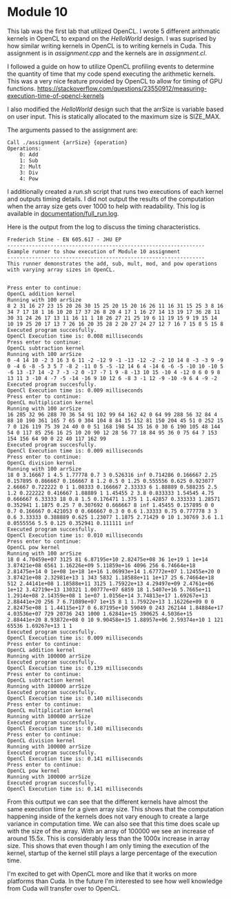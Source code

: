 # Module 10

This lab was the first lab that utilized OpenCL. I wrote 5 different arithmatic kernels in OpenCL to expand on the 
*HelloWorld* design. I was suprised by how similar writing kernels in OpenCL is to writing kernels in Cuda. This 
assignment is in *assignment.cpp* and the kernels are in *assignment.cl*.

I followed a guide on how to utilize OpenCL profiling events to determine the quantity of time that my code spend 
executing the arithmetic kernels. This was a very nice feature provided by OpenCL to allow for timing of GPU functions.
https://stackoverflow.com/questions/23550912/measuring-execution-time-of-opencl-kernels

I also modified the *HelloWorld* design such that the arrSize is variable based on user input. This is statically 
allocated to the maximum size is SIZE_MAX.

The arguments passed to the assignment are:
```
Call ./assignment {arrSize} {operation}
Operations: 
    0: Add
    1: Sub
    2: Mult
    3: Div
    4: Pow
```

I additionally created a *run.sh* script that runs two executions of each kernel and outputs timing details. 
I did not output the results of the computation when the array size gets over 1000 to help with readability. This 
log is available in [documentation/full_run.log](documentation/full_run.log).

Here is the output from the log to discuss the timing characteristics.
```
Frederich Stine - EN 605.617 - JHU EP
----------------------------------------------------------------
Example runner to show execution of Module 10 assignment
----------------------------------------------------------------
This runner demonstrates the add, sub, mult, mod, and pow operations
with varying array sizes in OpenCL.


Press enter to continue:
OpenCL addition kernel
Running with 100 arrSize
8 2 31 16 27 23 15 20 26 30 15 25 20 15 20 16 26 11 16 31 15 25 3 8 16 34 7 17 18 1 16 10 20 17 37 26 8 20 4 17 1 16 27 14 13 19 17 36 28 11 30 31 24 26 17 13 11 16 11 1 18 26 27 21 25 19 6 11 19 15 9 19 15 14 10 19 25 20 17 13 7 26 16 20 35 28 2 20 27 24 27 12 7 16 7 15 8 5 15 8 
Executed program succesfully.
OpenCl Execution time is: 0.008 milliseconds 
Press enter to continue:
OpenCL subtraction kernel
Running with 100 arrSize
0 -4 14 10 -2 3 16 3 6 11 -2 -12 9 -1 -13 -12 -2 -2 10 14 8 -3 -3 9 -9 0 -4 6 -8 -5 3 5 7 -8 2 -11 0 5 -5 -12 14 6 4 -14 6 -6 -5 -10 10 -10 5 -6 13 -17 14 -2 7 -3 -2 0 -17 -7 1 9 -8 -13 10 15 -10 4 -12 0 6 0 9 8 13 11 3 -10 4 -7 -5 -14 -16 9 10 12 6 -8 3 -1 12 -9 -10 -9 6 4 -9 -2 
Executed program succesfully.
OpenCl Execution time is: 0.009 milliseconds 
Press enter to continue:
OpenCL multiplication kernel
Running with 100 arrSize
16 285 32 96 288 70 36 54 91 102 99 64 162 42 0 64 99 288 56 32 84 4 88 10 190 361 165 7 65 0 304 104 8 84 15 152 81 150 204 45 51 0 252 15 7 0 126 119 75 39 24 40 0 0 51 168 198 54 35 16 0 30 6 190 105 48 144 54 0 117 85 256 16 25 10 20 90 12 28 56 77 18 84 95 36 0 75 64 7 153 154 156 64 90 0 22 40 117 162 99 
Executed program succesfully.
OpenCl Execution time is: 0.009 milliseconds 
Press enter to continue:
OpenCL division kernel
Running with 100 arrSize
18 0 3.16667 1 4.5 1.77778 0.7 3 0.526316 inf 0.714286 0.166667 2.25 0.157895 0.866667 0.166667 8 1.2 0.5 0 1.25 0.555556 0.625 0.923077 2.66667 0.722222 0 1 1.08333 0.166667 2.33333 6 1.88889 0.588235 2.5 1.2 0.222222 0.416667 1.88889 1 1.45455 2 3.8 0.833333 1.54545 4.75 0.666667 6.33333 18 0.8 1.5 0.176471 1.375 1 1.42857 0.333333 1.28571 0.352941 1.1875 0.25 7 0.307692 0.666667 8 inf 1.45455 0.157895 0 0 0.7 0.166667 0.421053 0 0.666667 0.3 0 0.6 1.33333 0.75 0.777778 3 3 0.6 3.33333 0.388889 0.625 1.23077 1.1875 2.71429 0 10 1.30769 3.6 1.1 0.0555556 5.5 0.125 0.352941 0.111111 inf 
Executed program succesfully.
OpenCl Execution time is: 0.010 milliseconds 
Press enter to continue:
OpenCL pow kernel
Running with 100 arrSize
18 0 4.70459e+07 3125 81 6.87195e+10 2.82475e+08 36 1e+19 1 1e+14 3.87421e+08 6561 1.16226e+09 5.11859e+16 4096 256 6.74664e+18 2.81475e+14 0 1e+08 1e+18 1e+16 1.06993e+14 1.67772e+07 1.12455e+20 0 3.87421e+08 2.32981e+13 1 343 5832 1.18588e+11 1e+17 25 6.74664e+18 512 2.44141e+08 1.18588e+11 3125 1.75922e+13 4.29497e+09 2.4761e+06 1e+12 3.42719e+13 130321 1.00777e+07 6859 18 1.5407e+16 5.7665e+11 1.2914e+08 2.14359e+08 1 1e+07 1.0156e+14 3.74813e+17 1.69267e+13 2.88441e+20 256 7 6.71089e+07 1e+15 8 1 1.75922e+13 1.16226e+09 0 0 2.82475e+08 1 1.44115e+17 0 6.87195e+10 59049 0 243 262144 1.84884e+17 4.03536e+07 729 20736 243 1000 1.62841e+15 390625 4.5036e+15 2.88441e+20 8.93872e+08 0 10 9.90458e+15 1.88957e+06 2.59374e+10 1 121 65536 1.69267e+13 1 1 
Executed program succesfully.
OpenCl Execution time is: 0.009 milliseconds 
Press enter to continue:
OpenCL addition kernel
Running with 100000 arrSize
Executed program succesfully.
OpenCl Execution time is: 0.139 milliseconds 
Press enter to continue:
OpenCL subtraction kernel
Running with 100000 arrSize
Executed program succesfully.
OpenCl Execution time is: 0.140 milliseconds 
Press enter to continue:
OpenCL multiplication kernel
Running with 100000 arrSize
Executed program succesfully.
OpenCl Execution time is: 0.140 milliseconds 
Press enter to continue:
OpenCL division kernel
Running with 100000 arrSize
Executed program succesfully.
OpenCl Execution time is: 0.141 milliseconds 
Press enter to continue:
OpenCL pow kernel
Running with 100000 arrSize
Executed program succesfully.
OpenCl Execution time is: 0.141 milliseconds 
```

From this outtput we can see that the different kernels have almost the same execution time for a given array size. 
This shows that the computation happening inside of the kernels does not vary enough to create a large variance in 
computation time.  We can also see that this time does scale up with the size of the array. With an array of 100000 
we see an increase of around 15.5x. This is considerably less than the 1000x increase in array size. This shows 
that even though I am only timing the execution of the kernel, startup of the kernel still plays a large percentage 
of the execution time.

I'm excited to get with OpenCL more and like that it works on more platforms than Cuda. In the future I'm interested 
to see how well knowledge from Cuda will transfer over to OpenCL.
